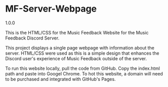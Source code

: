 # MF-Server-Webpage
1.0.0

This is the HTML/CSS for the Music Feedback Website for the Music Feedback Discord Server. 

This project displays a single page webpage with information about the server. HTML/CSS were used as this is a simple design that enhances the 
Discord user's experience of Music Feedback outside of the server.

To run this website locally, pull the code from GitHub. Copy the index.html path and paste into Googel Chrome. 
To hot this website, a domain will need to be purchased and integrated with GitHub's Pages.